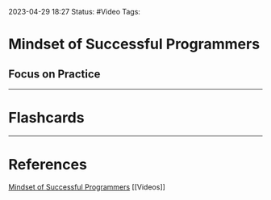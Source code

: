 2023-04-29 18:27
Status: #Video
Tags:

# Mindset of Successful Programmers

## Focus on Practice



___
# Flashcards



---
# References
[Mindset of Successful Programmers](https://www.youtube.com/watch?v=nogh434ykF0)
[[Videos]]